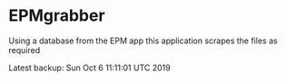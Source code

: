 # EPMgrabber
Using a database from the EPM app this application scrapes the files as required


Latest backup: Sun Oct 6 11:11:01 UTC 2019
